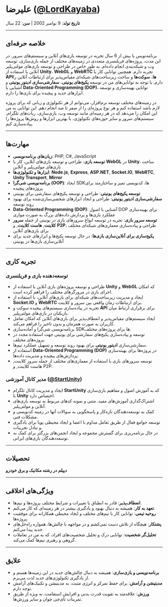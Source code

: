 # علیرضا ([@LordKayaba](https://t.me/LordKayaba))

**تاریخ تولد**: 9 نوامبر 2002 | **سن**: 22 سال

---

## خلاصه حرفه‌ای  
برنامه‌نویس با بیش از 6 سال تجربه در توسعه بازی‌های آنلاین و سیستم‌های سرور. در این مدت، پروژه‌های فریلنسری متعددی در زمینه‌های مختلف از جمله بازی‌سازی، توسعه وب و شبکه‌بندی انجام داده‌ام. به طور خاص در طراحی و توسعه بازی‌های مولتی‌پلیر آنلاین با استفاده از **Unity**، **WebGL** و **WebRTC** تجربه دارم. همچنین توانایی کار با **APIها**، **سوکت‌ها** و ساخت زیرساخت‌های شبکه‌ای مقیاس‌پذیر برای ارتباطات آنلاین را دارم. با توجه به توانایی‌های من در توسعه **پکیج‌های یونیتی**، **سفارشی‌سازی ادیتور یونیتی** و آشنایی با **Data-Oriented Programming (DOP)**، توانایی بهینه‌سازی و توسعه ابزارهای جدید و پیچیده برای بازی‌ها را دارم.

در زمینه‌های مختلف توسعه نرم‌افزار، می‌توانم از هر تکنولوژی و زبانی که برای پروژه لازم باشد استفاده کنم و هر نوع پروژه‌ای را از صفر تا صد انجام دهم. این توانایی به من این امکان را می‌دهد که در هر زمینه‌ای مانند توسعه وب، بازی‌سازی، ربات‌های تلگرام، سیستم‌های سرور و سایر حوزه‌های تکنولوژی، با بهترین ابزارها و روش‌ها پروژه‌ها را پیاده‌سازی کنم.

---

## مهارت‌ها  
- **زبان‌های برنامه‌نویسی**: PHP, C#, JavaScript
- **توسعه بازی**: طراحی و توسعه بازی‌های آنلاین، کار با **WebGL** در **Unity**، ساخت بازی‌های مولتی‌پلیر و آنلاین
- **ابزارها و تکنولوژی‌ها**: **Node.js**, **Express**, **ASP.NET**, **Socket.IO**, **WebRTC**, **Unity Transport**, **Mirror**
- **برنامه‌نویسی شی‌گرا (OOP)**: ایجاد SDKها، کدنویسی تمیز و ساختارمند برای پروژه‌های پیچیده
- **توسعه پکیج‌های یونیتی**: طراحی و توسعه پکیج‌های سفارشی برای یونیتی
- **سفارشی‌سازی ادیتور یونیتی**: طراحی و ایجاد ابزارهای شخصی‌سازی‌شده برای بهبود روند توسعه
- **Data-Oriented Programming (DOP)**: آشنایی با اصول DOP برای بهینه‌سازی عملکرد بازی‌ها و پردازش داده‌های بزرگ به صورت موازی
- **توسعه سرور بازی**: تجربه در توسعه انواع سرورهای بازی در یونیتی از جمله **سرور کلاینت**, **هاست کلاینت**, و **P2P**، طراحی و پیاده‌سازی معماری‌های شبکه‌ای مختلف برای بازی‌های آنلاین
- **پکیج‌سازی برای آنلاین‌سازی بازی‌ها**: در حال توسعه پکیج‌ها و ابزارهای جدید برای آنلاین‌سازی بازی‌ها در یونیتی

---

## تجربه کاری  

### توسعه‌دهنده بازی و فریلنسری  
- طراحی و توسعه پروژه‌های بازی آنلاین با استفاده از **Unity** و **WebGL** که امکان اجرای بازی در مرورگرهای مختلف را فراهم کرده است.
- ایجاد و مدیریت زیرساخت‌های شبکه‌ای برای بازی‌های آنلاین، با استفاده از **Socket.IO** و **WebRTC** برای ارتباطات زمان واقعی بین سرور و کلاینت.
- تجربه در پیاده‌سازی سیستم‌های پیچیده سوکت و **API** برای برقراری ارتباط میان بازیکنان در بازی‌های مولتی‌پلیر.
- ایجاد سیستم‌های مقیاس‌پذیر و انعطاف‌پذیر برای بازی‌های آنلاین که امکان تعامل کاربران به صورت همزمان و بدون تاخیر را فراهم می‌کند.
- برنامه‌نویسی شی‌گرا و آماده‌سازی SDKها برای پروژه‌های مختلف.
- توسعه و پیاده‌سازی پکیج‌های سفارشی برای یونیتی جهت استفاده مجدد در پروژه‌های مختلف.
- سفارشی‌سازی **ادیتور یونیتی** برای بهبود روند توسعه و تسهیل عملکرد تیم‌ها.
- استفاده از **Data-Oriented Programming (DOP)** در پروژه‌ها برای بهینه‌سازی پردازش‌های پیچیده و مدیریت داده‌ها.
- توسعه سرورهای بازی با استفاده از معماری‌های مختلف از جمله سرور کلاینت, هاست کلاینت, و P2P.

### مدیر کانال آموزشی **([@StartUnity](https://t.me/StartUnity))**  
- ایجاد و مدیریت کانال تلگرام **StartUnity** که به آموزش اصول و مفاهیم بازی‌سازی با **Unity** اختصاص دارد.
- اشتراک‌گذاری آموزش‌های مفید، متنی و نمونه کدهای مربوط به توسعه بازی‌های آنلاین و مولتی‌پلیر.
- کمک به توسعه‌دهندگان تازه‌کار و پاسخگویی به سوالات آنها در زمینه کدنویسی و مشکلات فنی.
- توسعه جوامع فعال از طریق تعامل مداوم با اعضا و ایجاد محیطی پویا برای یادگیری و تبادل تجربیات.
- در حال برنامه‌ریزی برای گسترش مجموعه و ایجاد انجمن‌های بزرگتر برای کمک به توسعه‌دهندگان بازی‌های ایرانی.

---

## تحصیلات  
**دیپلم در رشته مکانیک و برق خودرو**  

---

## ویژگی‌های اخلاقی  
- **انعطاف‌پذیر**: قادر به انطباق با تغییرات و شرایط مختلف پروژه‌ها و تیم‌ها.
- **تعهد به کار**: همیشه به دنبال بهبود و یادگیری بیشتر در هر زمینه‌ای که کار می‌کنم.
- **روحیه تیمی**: توانایی کار با تیم‌های مختلف و ایجاد محیطی همکارانه برای موفقیت پروژه‌ها.
- **پشتکار**: هیچگاه از تلاش دست نمی‌کشم و در مواجهه با چالش‌ها، همواره راه‌حل‌های جدید پیدا می‌کنم.
- **تحلیل‌گر شخصیت**: توانایی درک و تحلیل شخصیت‌های افراد، که به من در تعاملات گروهی و رهبری تیم‌ها کمک می‌کند.

---

## علایق  
- **برنامه‌نویسی و بازی‌سازی**: همیشه به دنبال چالش‌های جدید در این زمینه‌ها هستم و از یادگیری تکنولوژی‌های جدید لذت می‌برم.
- **مدیتیشن و آرامش**: برای حفظ تمرکز و انرژی مثبت، به مدیتیشن و تکنیک‌های آرامش توجه دارم.
- **ورزش**: علاقه‌مند به تقویت قدرت بدنی و افزایش استقامت، به ویژه از طریق تمرینات تای‌چی چوان و سایر ورزش‌ها.
